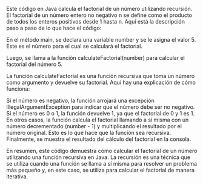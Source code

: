 Este código en Java calcula el factorial de un número utilizando recursión. El factorial de un número entero no negativo n se define como el producto de todos los enteros positivos desde 1 hasta n. Aquí está la descripción paso a paso de lo que hace el código:

En el método main, se declara una variable number y se le asigna el valor 5. Este es el número para el cual se calculará el factorial.

Luego, se llama a la función calculateFactorial(number) para calcular el factorial del número 5.

La función calculateFactorial es una función recursiva que toma un número como argumento y devuelve su factorial. Aquí hay una explicación de cómo funciona:

Si el número es negativo, la función arrojará una excepción IllegalArgumentException para indicar que el número debe ser no negativo.
Si el número es 0 o 1, la función devuelve 1, ya que el factorial de 0 y 1 es 1.
En otros casos, la función calcula el factorial llamando a sí misma con un número decrementado (number - 1) y multiplicando el resultado por el número original. Esto es lo que hace que la función sea recursiva.
Finalmente, se muestra el resultado del cálculo del factorial en la consola.

En resumen, este código demuestra cómo calcular el factorial de un número utilizando una función recursiva en Java. La recursión es una técnica que se utiliza cuando una función se llama a sí misma para resolver un problema más pequeño y, en este caso, se utiliza para calcular el factorial de manera iterativa.
